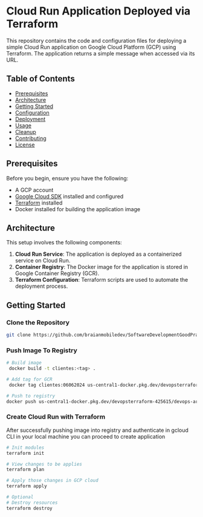 # Cloud Run Application Deployed via Terraform

This repository contains the code and configuration files for deploying a simple Cloud Run application on Google Cloud Platform (GCP) using Terraform. The application returns a simple message when accessed via its URL.

## Table of Contents

- [Prerequisites](#prerequisites)
- [Architecture](#architecture)
- [Getting Started](#getting-started)
- [Configuration](#configuration)
- [Deployment](#deployment)
- [Usage](#usage)
- [Cleanup](#cleanup)
- [Contributing](#contributing)
- [License](#license)

## Prerequisites

Before you begin, ensure you have the following:

- A GCP account
- [Google Cloud SDK](https://cloud.google.com/sdk/docs/install) installed and configured
- [Terraform](https://www.terraform.io/downloads.html) installed
- Docker installed for building the application image

## Architecture

This setup involves the following components:

1. **Cloud Run Service**: The application is deployed as a containerized service on Cloud Run.
2. **Container Registry**: The Docker image for the application is stored in Google Container Registry (GCR).
3. **Terraform Configuration**: Terraform scripts are used to automate the deployment process.

## Getting Started

### Clone the Repository

```sh
git clone https://github.com/braianmobiledev/SoftwareDevelopmentGoodPractices.git
```
### Push Image To Registry
```sh
# Build image
 docker build -t clientes:<tag> .

# Add tag for GCR 
 docker tag clientes:06062024 us-central1-docker.pkg.dev/devopsterraform-425615/devops-artifacts/clientes-api:<tag>

# Push to registry
docker push us-central1-docker.pkg.dev/devopsterraform-425615/devops-artifacts/clientes-api:<tag>
```

### Create Cloud Run with Terraform

After successfully pushing image into registry and authenticate in gcloud CLI in your local machine you can proceed to create application 
```sh
# Init modules
terraform init 

# View changes to be applies
terraform plan

# Apply those changes in GCP cloud
terraform apply

# Optional
# Destroy resources
terraform destroy
```
